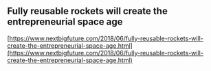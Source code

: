## Fully reusable rockets will create the entrepreneurial space age
  
  [https://www.nextbigfuture.com/2018/06/fully-reusable-rockets-will-create-the-entrepreneurial-space-age.html](https://www.nextbigfuture.com/2018/06/fully-reusable-rockets-will-create-the-entrepreneurial-space-age.html)